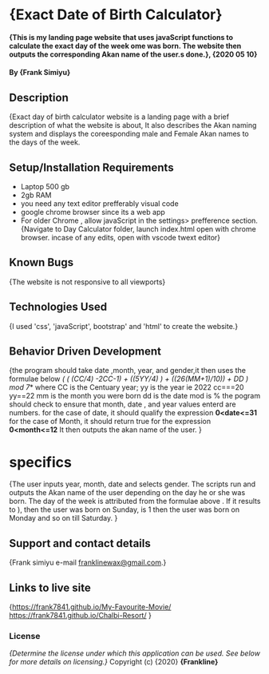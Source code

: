 # {Exact Date of Birth Calculator}
#### {This is  my landing page  website that uses javaScript functions to calculate the exact day of the week ome was born. The website then outputs the corresponding Akan name of the user.s done.}, {2020 05 10}
#### By **{Frank Simiyu}**
## Description
{Exact day of birth calculator website is a landing page with a brief description of what the website is about, It also describes the Akan naming system and displays the coreesponding male and Female Akan names to the days of the week.
## Setup/Installation Requirements
* Laptop  500 gb
* 2gb RAM
* you need any text editor prefferably visual code
* google chrome browser since its a web app
* For older Chrome , allow javaScript in the settings> prefference section.
{Navigate to Day Calculator folder, launch index.html open with chrome browser. incase of any edits, open with vscode twext editor}
## Known Bugs
{The website is not responsive to all viewports}
## Technologies Used
{I used 'css', 'javaScript', bootstrap' and 'html' to create the website.}
## Behavior Driven Development
{the program should take date ,month, year, and gender,it then uses the formulae below 
**( ( (CC/4) -2*CC-1) + ((5*YY/4) ) + ((26*(MM+1)/10)) + DD ) mod 7**
where CC is the Centuary year;
yy is the year  ie 2022
cc===20
yy==22
mm is the month you were born
dd is the date
mod is %
the pogram should check to ensure that month, date , and year values enterd are numbers.
for the case of date, it should qualify the expression **0<date<=31**
for the case of Month, it should return true for the expression **0<month<=12**
It then outputs the akan name of the user.
}
# specifics 
{The user inputs  year, month, date and selects gender. The scripts run and outputs the Akan name of the user depending on the day he or she was born. The day of the week is attributed from the formulae above . If it results to ), then the user was born on Sunday, is 1 then the user was born on Monday and so on till Saturday. 
}
## Support and contact details
{Frank simiyu
e-mail franklinewax@gmail.com.}
## Links to live site
{https://frank7841.github.io/My-Favourite-Movie/
https://frank7841.github.io/Chalbi-Resort/
}
### License
*{Determine the license under which this application can be used.  See below for more details on licensing.}*
Copyright (c) {2020} **{Frankline}**
  